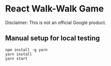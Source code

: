 # React Walk-Walk Game

Disclaimer: This is not an official Google product.

## Manual setup for local testing
```
npm install -g yarn
yarn install
yarn start
```
